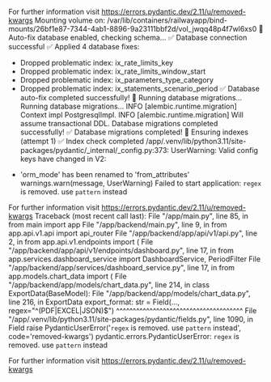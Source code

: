 For further information visit https://errors.pydantic.dev/2.11/u/removed-kwargs
Mounting volume on: /var/lib/containers/railwayapp/bind-mounts/26bf1e87-7344-4ab1-8896-9a23111bbf2d/vol_jwqq48p4f7wl6xs0
🔧 Auto-fix database enabled, checking schema...
✅ Database connection successful
✅ Applied 4 database fixes:

- Dropped problematic index: ix_rate_limits_key
- Dropped problematic index: ix_rate_limits_window_start
- Dropped problematic index: ix_parameters_type_category
- Dropped problematic index: ix_statements_scenario_period
  ✅ Database auto-fix completed successfully!
  🚀 Running database migrations...
  Running database migrations...
  INFO [alembic.runtime.migration] Context impl PostgresqlImpl.
  INFO [alembic.runtime.migration] Will assume transactional DDL.
  Database migrations completed successfully!
  ✅ Database migrations completed!
  🔎 Ensuring indexes (attempt 1)
  ✅ Index check completed
  /app/.venv/lib/python3.11/site-packages/pydantic/\_internal/\_config.py:373: UserWarning: Valid config keys have changed in V2:

* 'orm_mode' has been renamed to 'from_attributes'
  warnings.warn(message, UserWarning)
  Failed to start application: `regex` is removed. use `pattern` instead

For further information visit https://errors.pydantic.dev/2.11/u/removed-kwargs
Traceback (most recent call last):
File "/app/main.py", line 85, in <module>
from main import app
File "/app/backend/main.py", line 9, in <module>
from app.api.v1.api import api_router
File "/app/backend/app/api/v1/api.py", line 2, in <module>
from app.api.v1.endpoints import (
File "/app/backend/app/api/v1/endpoints/dashboard.py", line 17, in <module>
from app.services.dashboard_service import DashboardService, PeriodFilter
File "/app/backend/app/services/dashboard_service.py", line 17, in <module>
from app.models.chart_data import (
File "/app/backend/app/models/chart_data.py", line 214, in <module>
class ExportData(BaseModel):
File "/app/backend/app/models/chart_data.py", line 216, in ExportData
export_format: str = Field(..., regex="^(PDF|EXCEL|JSON)$")
^^^^^^^^^^^^^^^^^^^^^^^^^^^^^^^^^^^^^^
File "/app/.venv/lib/python3.11/site-packages/pydantic/fields.py", line 1090, in Field
raise PydanticUserError('`regex` is removed. use `pattern` instead', code='removed-kwargs')
pydantic.errors.PydanticUserError: `regex` is removed. use `pattern` instead

For further information visit https://errors.pydantic.dev/2.11/u/removed-kwargs
